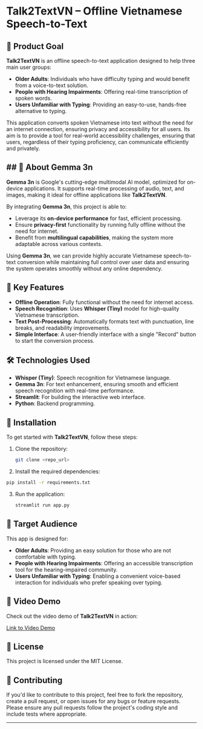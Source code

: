# Talk2TextVN – Offline Vietnamese Speech-to-Text

## 🎯 Product Goal

**Talk2TextVN** is an offline speech-to-text application designed to help three main user groups:
- **Older Adults**: Individuals who have difficulty typing and would benefit from a voice-to-text solution.
- **People with Hearing Impairments**: Offering real-time transcription of spoken words.
- **Users Unfamiliar with Typing**: Providing an easy-to-use, hands-free alternative to typing.

This application converts spoken Vietnamese into text without the need for an internet connection, ensuring privacy and accessibility for all users. Its aim is to provide a tool for real-world accessibility challenges, ensuring that users, regardless of their typing proficiency, can communicate efficiently and privately.

## ## 📜 About Gemma 3n

**Gemma 3n** is Google's cutting-edge multimodal AI model, optimized for on-device applications. It supports real-time processing of audio, text, and images, making it ideal for offline applications like **Talk2TextVN**. 

By integrating **Gemma 3n**, this project is able to:
- Leverage its **on-device performance** for fast, efficient processing.
- Ensure **privacy-first** functionality by running fully offline without the need for internet.
- Benefit from **multilingual capabilities**, making the system more adaptable across various contexts.

Using **Gemma 3n**, we can provide highly accurate Vietnamese speech-to-text conversion while maintaining full control over user data and ensuring the system operates smoothly without any online dependency.

## 📝 Key Features

- **Offline Operation**: Fully functional without the need for internet access. 
- **Speech Recognition**: Uses **Whisper (Tiny)** model for high-quality Vietnamese transcription.
- **Text Post-Processing**: Automatically formats text with punctuation, line breaks, and readability improvements.
- **Simple Interface**: A user-friendly interface with a single "Record" button to start the conversion process.

## 🛠️ Technologies Used

- **Whisper (Tiny)**: Speech recognition for Vietnamese language.
- **Gemma 3n**: For text enhancement, ensuring smooth and efficient speech recognition with real-time performance.
- **Streamlit**: For building the interactive web interface.
- **Python**: Backend programming.

## 🚀 Installation

To get started with **Talk2TextVN**, follow these steps:

1. Clone the repository:
   ```bash
   git clone <repo_url>
   ```
2. Install the required dependencies:
  ```bash
  pip install -r requirements.txt
  ```
3. Run the application:
   ```bash
   streamlit run app.py
   ```

## 👥 Target Audience

This app is designed for:
- **Older Adults**: Providing an easy solution for those who are not comfortable with typing.
- **People with Hearing Impairments**: Offering an accessible transcription tool for the hearing-impaired community.
- **Users Unfamiliar with Typing**: Enabling a convenient voice-based interaction for individuals who prefer speaking over typing.

## 🎥 Video Demo

Check out the video demo of **Talk2TextVN** in action:

[Link to Video Demo]()

## 📝 License

This project is licensed under the MIT License.

## 🤝 Contributing

If you'd like to contribute to this project, feel free to fork the repository, create a pull request, or open issues for any bugs or feature requests. Please ensure any pull requests follow the project's coding style and include tests where appropriate.

---
